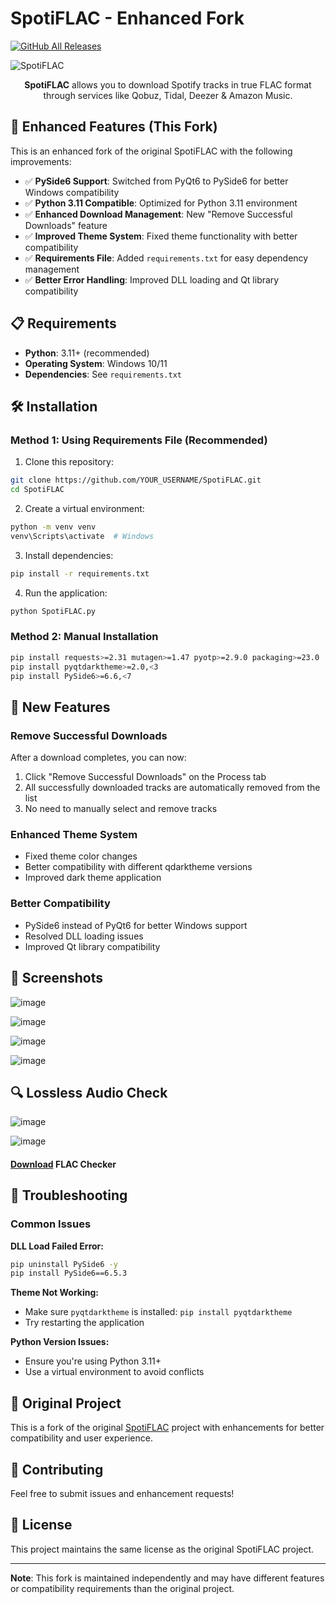 # SpotiFLAC - Enhanced Fork

[![GitHub All Releases](https://img.shields.io/github/downloads/afkarxyz/SpotiFLAC/total?style=for-the-badge)](https://github.com/afkarxyz/SpotiFLAC/releases)

![SpotiFLAC](https://github.com/user-attachments/assets/b4c4f403-edbd-4a71-b74b-c7d433d47d06)

<div align="center">
<b>SpotiFLAC</b> allows you to download Spotify tracks in true FLAC format through services like Qobuz, Tidal, Deezer & Amazon Music.
</div>

## 🚀 Enhanced Features (This Fork)

This is an enhanced fork of the original SpotiFLAC with the following improvements:

- ✅ **PySide6 Support**: Switched from PyQt6 to PySide6 for better Windows compatibility
- ✅ **Python 3.11 Compatible**: Optimized for Python 3.11 environment
- ✅ **Enhanced Download Management**: New "Remove Successful Downloads" feature
- ✅ **Improved Theme System**: Fixed theme functionality with better compatibility
- ✅ **Requirements File**: Added `requirements.txt` for easy dependency management
- ✅ **Better Error Handling**: Improved DLL loading and Qt library compatibility

## 📋 Requirements

- **Python**: 3.11+ (recommended)
- **Operating System**: Windows 10/11
- **Dependencies**: See `requirements.txt`

## 🛠️ Installation

### Method 1: Using Requirements File (Recommended)

1. Clone this repository:
```bash
git clone https://github.com/YOUR_USERNAME/SpotiFLAC.git
cd SpotiFLAC
```

2. Create a virtual environment:
```bash
python -m venv venv
venv\Scripts\activate  # Windows
```

3. Install dependencies:
```bash
pip install -r requirements.txt
```

4. Run the application:
```bash
python SpotiFLAC.py
```

### Method 2: Manual Installation

```bash
pip install requests>=2.31 mutagen>=1.47 pyotp>=2.9.0 packaging>=23.0
pip install pyqtdarktheme>=2.0,<3
pip install PySide6>=6.6,<7
```

## 🎯 New Features

### Remove Successful Downloads
After a download completes, you can now:
1. Click "Remove Successful Downloads" on the Process tab
2. All successfully downloaded tracks are automatically removed from the list
3. No need to manually select and remove tracks

### Enhanced Theme System
- Fixed theme color changes
- Better compatibility with different qdarktheme versions
- Improved dark theme application

### Better Compatibility
- PySide6 instead of PyQt6 for better Windows support
- Resolved DLL loading issues
- Improved Qt library compatibility

## 📸 Screenshots

![image](https://github.com/user-attachments/assets/180b8322-ce2d-4842-a5dd-ac4d7b7a5efa)

![image](https://github.com/user-attachments/assets/3f84d53b-2da1-4488-986c-772b82832f2d)

![image](https://github.com/user-attachments/assets/f604dc04-4ee6-4084-b314-0be7cd5d7ef9)

![image](https://github.com/user-attachments/assets/40264f32-f2cf-4e91-b09d-fb628d9771f7)

## 🔍 Lossless Audio Check

![image](https://github.com/user-attachments/assets/d63b422d-0ea3-4307-850f-96c99d7eaa9a)

![image](https://github.com/user-attachments/assets/7649e6e1-d2d1-49b3-b83f-965d44651d05)

#### [Download](https://github.com/afkarxyz/SpotiFLAC/releases/download/v0/FLAC-Checker.zip) FLAC Checker

## 🐛 Troubleshooting

### Common Issues

**DLL Load Failed Error:**
```bash
pip uninstall PySide6 -y
pip install PySide6==6.5.3
```

**Theme Not Working:**
- Make sure `pyqtdarktheme` is installed: `pip install pyqtdarktheme`
- Try restarting the application

**Python Version Issues:**
- Ensure you're using Python 3.11+
- Use a virtual environment to avoid conflicts

## 📝 Original Project

This is a fork of the original [SpotiFLAC](https://github.com/afkarxyz/SpotiFLAC) project with enhancements for better compatibility and user experience.

## 🤝 Contributing

Feel free to submit issues and enhancement requests!

## 📄 License

This project maintains the same license as the original SpotiFLAC project.

---

**Note**: This fork is maintained independently and may have different features or compatibility requirements than the original project.
